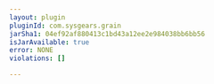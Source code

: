 ```yaml
---
layout: plugin
pluginId: com.sysgears.grain
jarSha1: 04ef92af880413c1bd43a12ee2e984038bb6bb56
isJarAvailable: true
error: NONE
violations: []

---
```

